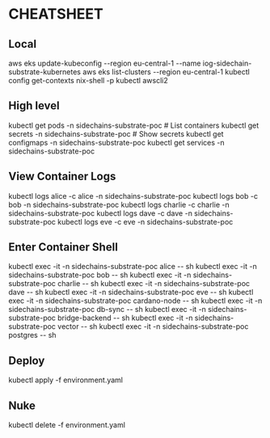 # CHEATSHEET

## Local
aws eks update-kubeconfig --region eu-central-1 --name  iog-sidechain-substrate-kubernetes
aws eks list-clusters --region eu-central-1
kubectl config get-contexts
nix-shell -p kubectl awscli2

## High level
kubectl get pods -n sidechains-substrate-poc # List containers
kubectl get secrets -n sidechains-substrate-poc # Show secrets
kubectl get configmaps -n sidechains-substrate-poc
kubectl get services -n sidechains-substrate-poc

## View Container Logs
kubectl logs alice -c alice -n sidechains-substrate-poc
kubectl logs bob -c bob -n sidechains-substrate-poc
kubectl logs charlie -c charlie -n sidechains-substrate-poc
kubectl logs dave -c dave -n sidechains-substrate-poc
kubectl logs eve -c eve -n sidechains-substrate-poc

## Enter Container Shell
kubectl exec -it -n sidechains-substrate-poc alice -- sh
kubectl exec -it -n sidechains-substrate-poc bob -- sh
kubectl exec -it -n sidechains-substrate-poc charlie -- sh
kubectl exec -it -n sidechains-substrate-poc dave -- sh
kubectl exec -it -n sidechains-substrate-poc eve -- sh
kubectl exec -it -n sidechains-substrate-poc cardano-node -- sh
kubectl exec -it -n sidechains-substrate-poc db-sync -- sh
kubectl exec -it -n sidechains-substrate-poc bridge-backend -- sh
kubectl exec -it -n sidechains-substrate-poc vector -- sh
kubectl exec -it -n sidechains-substrate-poc postgres -- sh

## Deploy
kubectl apply -f environment.yaml

## Nuke
kubectl delete -f environment.yaml
